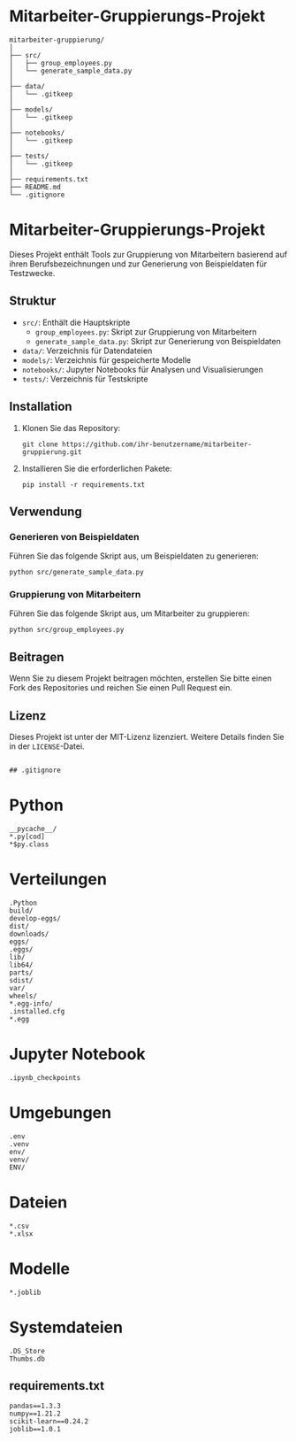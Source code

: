 # Mitarbeiter-Gruppierungs-Projekt

```
mitarbeiter-gruppierung/
│
├── src/
│   ├── group_employees.py
│   └── generate_sample_data.py
│
├── data/
│   └── .gitkeep
│
├── models/
│   └── .gitkeep
│
├── notebooks/
│   └── .gitkeep
│
├── tests/
│   └── .gitkeep
│
├── requirements.txt
├── README.md
└── .gitignore
```

# Mitarbeiter-Gruppierungs-Projekt

Dieses Projekt enthält Tools zur Gruppierung von Mitarbeitern basierend auf ihren Berufsbezeichnungen und zur Generierung von Beispieldaten für Testzwecke.

## Struktur

- `src/`: Enthält die Hauptskripte
  - `group_employees.py`: Skript zur Gruppierung von Mitarbeitern
  - `generate_sample_data.py`: Skript zur Generierung von Beispieldaten
- `data/`: Verzeichnis für Datendateien
- `models/`: Verzeichnis für gespeicherte Modelle
- `notebooks/`: Jupyter Notebooks für Analysen und Visualisierungen
- `tests/`: Verzeichnis für Testskripte

## Installation

1. Klonen Sie das Repository:
   ```
   git clone https://github.com/ihr-benutzername/mitarbeiter-gruppierung.git
   ```

2. Installieren Sie die erforderlichen Pakete:
   ```
   pip install -r requirements.txt
   ```

## Verwendung

### Generieren von Beispieldaten

Führen Sie das folgende Skript aus, um Beispieldaten zu generieren:

```
python src/generate_sample_data.py
```

### Gruppierung von Mitarbeitern

Führen Sie das folgende Skript aus, um Mitarbeiter zu gruppieren:

```
python src/group_employees.py
```

## Beitragen

Wenn Sie zu diesem Projekt beitragen möchten, erstellen Sie bitte einen Fork des Repositories und reichen Sie einen Pull Request ein.

## Lizenz

Dieses Projekt ist unter der MIT-Lizenz lizenziert. Weitere Details finden Sie in der `LICENSE`-Datei.
```

## .gitignore

```
# Python
```
__pycache__/
*.py[cod]
*$py.class
```

# Verteilungen
```
.Python
build/
develop-eggs/
dist/
downloads/
eggs/
.eggs/
lib/
lib64/
parts/
sdist/
var/
wheels/
*.egg-info/
.installed.cfg
*.egg
```

# Jupyter Notebook
```
.ipynb_checkpoints
```

# Umgebungen
```
.env
.venv
env/
venv/
ENV/
```

# Dateien
```
*.csv
*.xlsx
```
# Modelle
```
*.joblib
```
# Systemdateien
```
.DS_Store
Thumbs.db
```
## requirements.txt

```
pandas==1.3.3
numpy==1.21.2
scikit-learn==0.24.2
joblib==1.0.1
```
